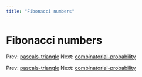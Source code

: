 ```yaml
---
title: "Fibonacci numbers"
---
```


# Fibonacci numbers

Prev: [pascals-triangle](pascals-triangle.md)
Next: [combinatorial-probability](combinatorial-probability.md)

Prev: [pascals-triangle](pascals-triangle.md)
Next: [combinatorial-probability](combinatorial-probability.md)
